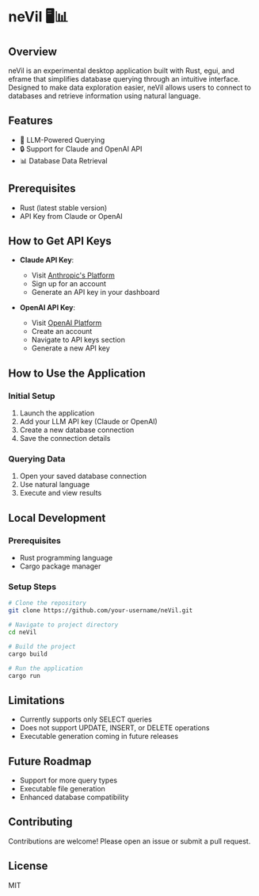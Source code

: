 # neVil 🖥️📊

## Overview
neVil is an experimental desktop application built with Rust, egui, and eframe that simplifies database querying through an intuitive interface. Designed to make data exploration easier, neVil allows users to connect to databases and retrieve information using natural language.

## Features
- 🤖 LLM-Powered Querying
- 🔒 Support for Claude and OpenAI API
- 📊 Database Data Retrieval

## Prerequisites
- Rust (latest stable version)
- API Key from Claude or OpenAI

## How to Get API Keys
- **Claude API Key**:
    - Visit [Anthropic's Platform](https://www.anthropic.com/product)
    - Sign up for an account
    - Generate an API key in your dashboard

- **OpenAI API Key**:
    - Visit [OpenAI Platform](https://platform.openai.com/)
    - Create an account
    - Navigate to API keys section
    - Generate a new API key

## How to Use the Application

### Initial Setup
1. Launch the application
2. Add your LLM API key (Claude or OpenAI)
3. Create a new database connection
4. Save the connection details

### Querying Data
1. Open your saved database connection
2. Use natural language
3. Execute and view results

## Local Development

### Prerequisites
- Rust programming language
- Cargo package manager

### Setup Steps
```bash
# Clone the repository
git clone https://github.com/your-username/neVil.git

# Navigate to project directory
cd neVil

# Build the project
cargo build

# Run the application
cargo run
```

## Limitations
- Currently supports only SELECT queries
- Does not support UPDATE, INSERT, or DELETE operations
- Executable generation coming in future releases

## Future Roadmap
- Support for more query types
- Executable file generation
- Enhanced database compatibility

## Contributing
Contributions are welcome! Please open an issue or submit a pull request.

## License
MIT
